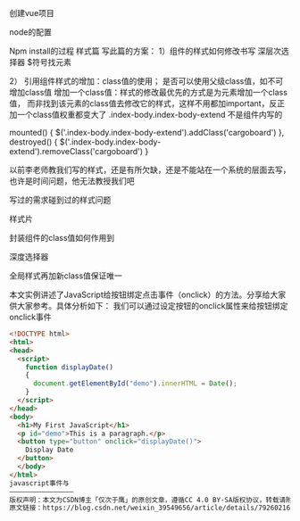 创建vue项目

node的配置


Npm install的过程
样式篇
写此篇的方案：
1）组件的样式如何修改书写
深层次选择器
$符号找元素

2）
引用组件样式的增加：class值的使用； 是否可以使用父级class值，如不可增加class值
增加一个class值：样式的修改最优先的方式是为元素增加一个class值，
而非找到该元素的class值去修改它的样式，这样不用都加important，反正加一个class值权重都变大了
.index-body.index-body-extend 不是组件内写的

mounted() {
$('.index-body.index-body-extend').addClass('cargoboard')
},
destroyed() {
$('.index-body.index-body-extend').removeClass('cargoboard')
}


以前李老师教我们写的样式，还是有所欠缺，还是不能站在一个系统的层面去写，也许是时间问题，他无法教授我们吧


写过的需求碰到过的样式问题


样式片

封装组件的class值如何作用到

深度选择器

全局样式再加新class值保证唯一

 


本文实例讲述了JavaScript给按钮绑定点击事件（onclick）的方法。分享给大家供大家参考。具体分析如下：
我们可以通过设定按钮的onclick属性来给按钮绑定onclick事件

```html
<!DOCTYPE html>
<html>
<head>
  <script>
    function displayDate()
    {
      document.getElementById("demo").innerHTML = Date();
    }
  </script>
</head>
<body>
  <h1>My First JavaScript</h1>
  <p id="demo">This is a paragraph.</p>
  <button type="button" onclick="displayDate()">
    Display Date
  </button>
  </body>
</html>
javascript事件与
————————————————
版权声明：本文为CSDN博主「仅次于鹰」的原创文章，遵循CC 4.0 BY-SA版权协议，转载请附上原文出处链接及本声明。
原文链接：https://blog.csdn.net/weixin_39549656/article/details/79260216

